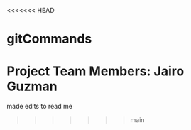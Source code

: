 <<<<<<< HEAD
# gitCommands
Project Team Members: 
Jairo Guzman
=======
made edits to read me
>>>>>>> main
